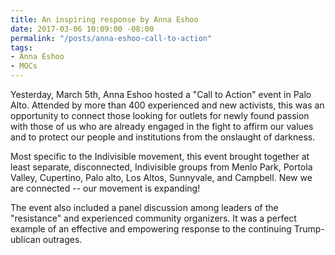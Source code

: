```yaml
---
title: An inspiring response by Anna Eshoo
date: 2017-03-06 10:09:00 -08:00
permalink: "/posts/anna-eshoo-call-to-action"
tags:
- Anna Eshoo
- MOCs
---
```


Yesterday, March 5th, Anna Eshoo hosted a "Call to Action" event in Palo Alto.  Attended by more than 400 experienced and new activists, this was an opportunity to connect those looking for outlets for newly found passion with those of us who are already engaged in the fight to affirm our values and to protect our people and institutions from the onslaught of darkness.

Most specific to the Indivisible movement, this event brought together at least separate, disconnected, Indivisible groups from Menlo Park, Portola Valley, Cupertino, Palo alto, Los Altos, Sunnyvale, and Campbell.  New we are connected -- our movement is expanding!

The event also included a panel discussion among leaders of the "resistance" and experienced community organizers.  It was a perfect example of an effective and empowering response to the continuing Trump-ublican outrages.